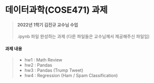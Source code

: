 # 데이터과학(COSE471) 과제

> #### 2022년 1학기 김진규 교수님 수업
> .ipynb 파일 완성하는 과제 (다른 파일들은 교수님께서 제공해주신 파일임)

#### 과제 내용
> * hw1 : Math Review
> * hw2 : Pandas
> * hw3 : Pandas (Trump Tweet)
> * hw4 : Regression (Ham / Spam Classification)
